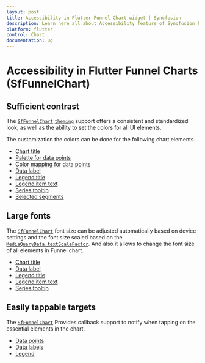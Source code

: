 ```yaml
---
layout: post
title: Accessibility in Flutter Funnel Chart widget | Syncfusion 
description: Learn here all about Accessibility feature of Syncfusion Flutter Funnel Chart (SfFunnelChart) widget and more.
platform: flutter
control: Chart
documentation: ug
---
```


# Accessibility in Flutter Funnel Charts (SfFunnelChart)

## Sufficient contrast

The [`SfFunnelChart`](https://pub.dev/documentation/syncfusion_flutter_charts/latest/charts/SfFunnelChart-class.html) [`theming`](https://help.syncfusion.com/flutter/themes) support offers a consistent and standardized look, as well as the ability to set the colors for all UI elements.

The customization the colors can be done for the following chart elements.
* [Chart title](https://help.syncfusion.com/flutter/funnel-chart/chart-title)
* [Palette for data points](https://help.syncfusion.com/flutter/funnel-chart/funnel-customization#applying-palette-color)
* [Color mapping for data points](https://help.syncfusion.com/flutter/funnel-chart/series-customization#color-mapping-for-data-points)
* [Data label](https://help.syncfusion.com/flutter/funnel-chart/datalabel)
* [Legend title](https://help.syncfusion.com/flutter/funnel-chart/legend#legend-title)
* [Legend item text](https://help.syncfusion.com/flutter/funnel-chart/legend#customizing-legend)
* [Series tooltip](https://help.syncfusion.com/flutter/funnel-chart/tooltip#customizing-the-appearance)
* [Selected segments](https://help.syncfusion.com/flutter/funnel-chart/selection#customizing-the-segments)

## Large fonts

The [`SfFunnelChart`](https://pub.dev/documentation/syncfusion_flutter_charts/latest/charts/SfFunnelChart-class.html) font size can be adjusted automatically based on device settings and the font size scaled based on the [`MediaQueryData.textScaleFactor`](https://api.flutter.dev/flutter/widgets/MediaQueryData/textScaleFactor.html). And also it allows to change the font size of all elements in Funnel chart.
* [Chart title](https://help.syncfusion.com/flutter/funnel-chart/chart-title)
* [Data label](https://help.syncfusion.com/flutter/funnel-chart/datalabel)
* [Legend title](https://help.syncfusion.com/flutter/funnel-chart/legend#legend-title)
* [Legend item text](https://help.syncfusion.com/flutter/funnel-chart/legend#customizing-legend)
* [Series tooltip](https://help.syncfusion.com/flutter/funnel-chart/tooltip#customizing-the-appearance)

## Easily tappable targets

The [`SfFunnelChart`](https://pub.dev/documentation/syncfusion_flutter_charts/latest/charts/SfFunnelChart-class.html) Provides callback support to notify when tapping on the essential elements in the chart.
* [Data points](https://help.syncfusion.com/flutter/funnel-chart/callbacks#onpointtapped)
* [Data labels](https://help.syncfusion.com/flutter/funnel-chart/callbacks#ondatalabeltapped)
* [Legend](https://help.syncfusion.com/flutter/funnel-chart/callbacks#onlegendtapped)
